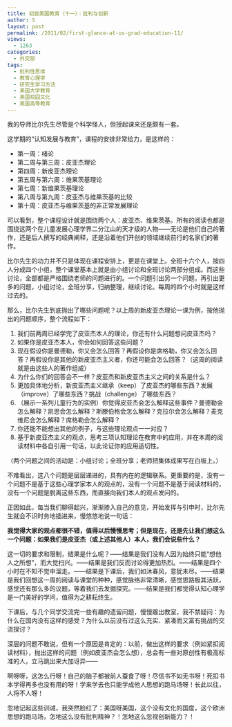 ```yaml
---
title: 初尝美国教育（十一）：批判与创新
author: S
layout: post
permalink: /2011/02/first-glance-at-us-grad-education-11/
views:
  - 1263
categories:
  - 外交部
tags:
  - 批判性思维
  - 教育心理学
  - 研究生学习方法
  - 美国大学教育
  - 美国校园文化
  - 美国高等教育
---
```

我的导师比尔先生尽管是个科学怪人，但授起课来还是颇有一套。

这学期的“认知发展与教育”，课程的安排非常给力，是这样的：

*   第一周：绪论
*   第二周与第三周：皮亚杰理论
*   第四周：新皮亚杰理论
*   第五周与第六周：维果茨基理论
*   第七周：新维果茨基理论
*   第八周与第九周：皮亚杰与维果茨基的比较
*   第十周：皮亚杰与维果茨基的非正常发展理论

可以看到，整个课程设计就是围绕两个人：皮亚杰、维果茨基。所有的阅读也都是围绕这两个在儿童发展心理学界二分江山的天才级的人物——无论是他们自己的著作，还是后人撰写的经典阐释，还是沿着他们开创的领域继续前行的名家们的著作。

比尔先生的功力并不只是体现在课程安排上，更是在课堂上。全班十六个人，按四人分成四个小组，整个课堂基本上就是由小组讨论和全班讨论两部分组成。而这些讨论，全部都是严格围绕老师的问题进行的。一个问题引出另一个问题，再引出更多的问题，小组讨论，全班分享，归纳整理，继续讨论。每周的四个小时就是这样过去的。

那么，比尔先生到底抛出了哪些问题呢？以上周的新皮亚杰理论一课为例，按他抛出的问题顺序，整个流程如下：

1.  我们前两周已经学完了皮亚杰本人的理论，你还有什么问题想问皮亚杰吗？
2.  如果你是皮亚杰本人，你会如何回答这些问题？
3.  现在假设你是曼德勒，你又会怎么回答？再假设你是席格勒，你又会怎么回答？再假设你是其他的新皮亚杰主义者，你还可能会怎么回答？（这周的阅读就是由这些人的著作组成）
4.  为什么你们的回答会不一样？皮亚杰和新皮亚杰主义之间的关系是什么？
5.  更加具体地分析，新皮亚杰主义继承（keep）了皮亚杰的哪些东西？发展（improve）了哪些东西？挑战（challenge）了哪些东西？
6.  （展示一系列儿童行为的实例）你觉得皮亚杰会怎么解释这些事件？曼德勒会怎么解释？凯思会怎么解释？斯滕伯格会怎么解释？克拉尔会怎么解释？麦克维尼会怎么解释？席格勒会怎么解释？
7.  你还能不能想出其他的例子，与这些理论观点一一对应？
8.  基于新皮亚杰主义的观点，思考三项认知理论在教育中的应用，并在本周的阅读材料中各自引用一句话，以此论证你的应用适切性。

（两个问题之间的活动是：小组讨论；全班分享；老师把集体成果写在白板上。）

不难看出，这八个问题是层层递进的，具有内在的逻辑联系。更重要的是，没有一个问题不是基于这些心理学家本人的观点的，没有一个问题不是基于阅读材料的，没有一个问题是脱离这些东西，而直接向我们本人的观点发问的。

正因如此，每当我们聊得起兴，渐渐掺入自己的意见，开始发挥与引申时，比尔先生就会不识时务地插进来，慢悠悠地说一句话：

**我觉得大家的观点都很不错，值得以后慢慢思考；但是现在，还是先让我们想这么一个问题：如果我们是皮亚杰（或上述其他人）本人，我们会说些什么？**

这一切的要求和限制，结果是什么呢？——结果是我们没有人因为始终只能“想他人之所想”，而大觉扫兴。——结果是我们反而讨论得更加热烈。——结果是四个小时在不知不觉中溜走。——结果是下课后，我们如沐春风，意犹未尽。——结果是我们回想这一周的阅读与课堂的种种，感觉脉络非常清晰，感觉思路极其活跃，感觉还有那么多的议题，等着我们去发掘探究。——结果是我们都觉得认知心理学是一门美好的学问，值得为之耕耘终生。

下课后，与几个同学交流完一些有趣的遗留问题，慢慢踱出教室，我不禁疑问：为什么在国内没有这样的感受？为什么以前没有过这么充实、紧凑而又富有挑战的交流探讨？

深层的问题不敢说，但有一个原因是肯定的：以前，做出这样的要求（例如紧扣阅读材料），抛出这样的问题（例如皮亚杰会怎么想），总会有一些对原创性有极高标准的人，立马跳出来大加讶异——

啊呀呀，这怎么行呀！自己的脑子都被前人蚕食了呀！尽信书不如无书呀！死扣书本学得再多也没有用的呀！学来学去也只能学成他人思想的跑马场呀！长此以往，人将不人呀！

忽地记起这些训诫，我突然脸红了：美国呀美国，这个没有文化的国度，这个欧洲思想的跑马场，怎地这么没有批判精神？！怎地这么忽视创新能力？！
